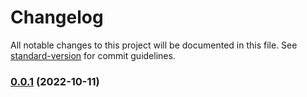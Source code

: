 # Changelog

All notable changes to this project will be documented in this file. See [standard-version](https://github.com/conventional-changelog/standard-version) for commit guidelines.

### [0.0.1](///compare/v1.0.0-alpha.1...v0.0.1) (2022-10-11)
